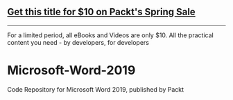 ## [Get this title for $10 on Packt's Spring Sale](https://www.packt.com/V15569?utm_source=github&utm_medium=packt-github-repo&utm_campaign=spring_10_dollar_2022)
-----
For a limited period, all eBooks and Videos are only $10. All the practical content you need \- by developers, for developers

# Microsoft-Word-2019
Code Repository for Microsoft Word 2019, published by Packt
